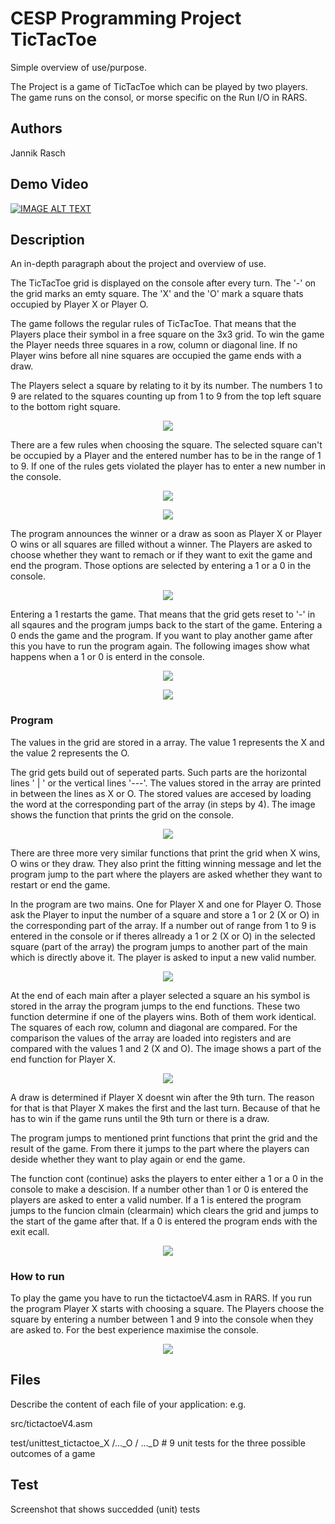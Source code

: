 # CESP Programming Project TicTacToe

Simple overview of use/purpose.

The Project is a game of TicTacToe which can be played by two players. The game runs on the consol, or morse specific on the Run I/O in RARS.

## Authors

Jannik Rasch

## Demo Video

[![IMAGE ALT TEXT](http://img.youtube.com/vi/-h3eH4ubuno/0.jpg)](http://www.youtube.com/watch?v=D8I_6LYsbGg "Video Title")

## Description

An in-depth paragraph about the project and overview of use.

The TicTacToe grid is displayed on the console after every turn. The '-' on the grid marks an emty square. The 'X' and the 'O' mark a square thats occupied by Player X or Player O.

The game follows the regular rules of TicTacToe. That means that the Players place their symbol in a free square on the 3x3 grid. To win the game the Player needs three squares in a row, column or diagonal line. If no Player wins before all nine squares are occupied the game ends with a draw.

The Players select a square by relating to it by its number.
The numbers 1 to 9 are related to the squares counting up from 1 to 9 from the top left square to the bottom right square.
<p align="center">
  <img src="images/grid.png">
</p>

There are a few rules when choosing the square. The selected square can't be occupied by a Player and the entered number has to be in the range of 1 to 9. If one of the rules gets violated the player has to enter a new number in the console.
<p align="center">
  <img src="images/Screenshot_2.png">
</p>
<p align="center">
  <img src="images/Screenshot_6.png">
</p>

The program announces the winner or a draw as soon as Player X or Player O wins or all squares are filled without a winner. The Players are asked to choose whether they want to remach or if they want to exit the game and end the program. Those options are selected by entering a 1 or a 0 in the console. 
<p align="center">
  <img src="images/Screenshot_7.png">
</p>

Entering a 1 restarts the game. That means that the grid gets reset to '-' in all sqaures and the program jumps back to the start of the game. Entering a 0 ends the game and the program. If you want to play another game after this you have to run the program again. The following images show what happens when a 1 or 0 is enterd in the console.
<p align="center">
  <img src="images/Screenshot_5.png">
</p>
<p align="center">
  <img src="images/Screenshot_4.png">
</p>

### Program

The values in the grid are stored in a array. The value 1 represents the X and the value 2 represents the O.

The grid gets build out of seperated parts. Such parts are the horizontal lines ' | ' or the vertical lines '---'. The values stored in the array are printed in between the lines as X or O. The stored values are accesed by loading the word at the corresponding part of the array (in steps by 4).
The image shows the function that prints the grid on the console.
<p align="center">
  <img src="images/Screenshot_13.png">
</p>

There are three more very similar functions that print the grid when X wins, O wins or they draw. They also print the fitting winning message and let the program jump to the part where the players are asked whether they want to restart or end the game.

In the program are two mains. One for Player X and one for Player O. Those ask the Player to input the number of a square and store a 1 or 2 (X or O) in the corresponding part of the array. If a number out of range from 1 to 9 is entered in the console or if theres allready a 1 or 2 (X or O) in the selected square (part of the array) the program jumps to another part of the main which is directly above it. The player is asked to input a new valid number.
<p align="center">
  <img src="images/Screenshot_10.png">
</p>

At the end of each main after a player selected a square an his symbol is stored in the array the program jumps to the end functions. These two function determine if one of the players wins. Both of them work identical. The squares of each row, column and diagonal are compared. For the comparison the values of the array are loaded into registers and are compared with the values 1 and 2 (X and O). The image shows a part of the end function for Player X.
<p align="center">
  <img src="images/Screenshot_11.png">
</p>

A draw is determined if Player X doesnt win after the 9th turn. The reason for that is that Player X makes the first and the last turn. Because of that he has to win if the game runs until the 9th turn or there is a draw.

The program jumps to mentioned print functions that print the grid and the result of the game. From there it jumps to the part where the players can deside whether they want to play again or end the game.

The function cont (continue) asks the players to enter either a 1 or a 0 in the console to make a descision. If a number other than 1 or 0 is entered the players are asked to enter a valid number. If a 1 is entered the program jumps to the funcion clmain (clearmain) which clears the grid and jumps to the start of the game after that. If a 0 is entered the program ends with the exit ecall.
<p align="center">
  <img src="images/Screenshot_12.png">
</p>

### How to run

To play the game you have to run the tictactoeV4.asm in RARS. If you run the program Player X starts with choosing a square. The Players choose the square by entering a number between 1 and 9 into the console when they are asked to. For the best experience maximise the console.

<p align="center">
  <img src="images/Screenshot_1.png">
</p>

## Files
Describe the content of each file of your application: e.g.

src/tictactoeV4.asm

test/unittest_tictactoe_X /..._O / ..._D # 9 unit tests for the three possible outcomes of a game


## Test
Screenshot that shows succedded (unit) tests 
